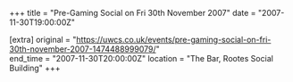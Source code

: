 +++
title = "Pre-Gaming Social on Fri 30th November 2007"
date = "2007-11-30T19:00:00Z"

[extra]
original = "https://uwcs.co.uk/events/pre-gaming-social-on-fri-30th-november-2007-1474488999079/"    
end_time = "2007-11-30T20:00:00Z"
location = "The Bar, Rootes Social Building"
+++



